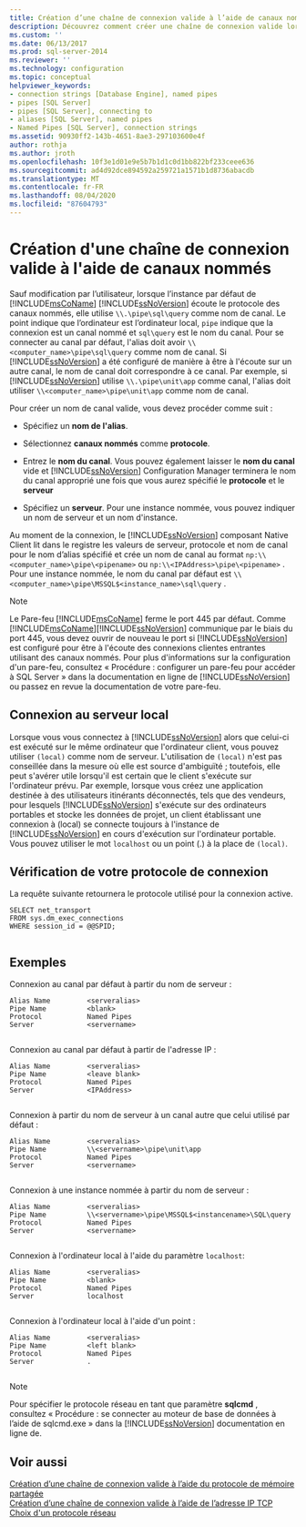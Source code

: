```yaml
---
title: Création d’une chaîne de connexion valide à l’aide de canaux nommés | Microsoft Docs
description: Découvrez comment créer une chaîne de connexion valide lors de l’utilisation du protocole canaux nommés pour vous connecter à une instance de SQL Server. Affichez des exemples de noms de canaux valides.
ms.custom: ''
ms.date: 06/13/2017
ms.prod: sql-server-2014
ms.reviewer: ''
ms.technology: configuration
ms.topic: conceptual
helpviewer_keywords:
- connection strings [Database Engine], named pipes
- pipes [SQL Server]
- pipes [SQL Server], connecting to
- aliases [SQL Server], named pipes
- Named Pipes [SQL Server], connection strings
ms.assetid: 90930ff2-143b-4651-8ae3-297103600e4f
author: rothja
ms.author: jroth
ms.openlocfilehash: 10f3e1d01e9e5b7b1d1c0d1bb822bf233ceee636
ms.sourcegitcommit: ad4d92dce894592a259721a1571b1d8736abacdb
ms.translationtype: MT
ms.contentlocale: fr-FR
ms.lasthandoff: 08/04/2020
ms.locfileid: "87604793"
---
```

# <a name="creating-a-valid-connection-string-using-named-pipes"></a>Création d'une chaîne de connexion valide à l'aide de canaux nommés
  Sauf modification par l’utilisateur, lorsque l’instance par défaut de [!INCLUDE[msCoName](../../includes/msconame-md.md)] [!INCLUDE[ssNoVersion](../../includes/ssnoversion-md.md)] écoute le protocole des canaux nommés, elle utilise `\\.\pipe\sql\query` comme nom de canal. Le point indique que l’ordinateur est l’ordinateur local, `pipe` indique que la connexion est un canal nommé et `sql\query` est le nom du canal. Pour se connecter au canal par défaut, l'alias doit avoir `\\<computer_name>\pipe\sql\query` comme nom de canal. Si [!INCLUDE[ssNoVersion](../../includes/ssnoversion-md.md)] a été configuré de manière à être à l'écoute sur un autre canal, le nom de canal doit correspondre à ce canal. Par exemple, si [!INCLUDE[ssNoVersion](../../includes/ssnoversion-md.md)] utilise `\\.\pipe\unit\app` comme canal, l'alias doit utiliser `\\<computer_name>\pipe\unit\app` comme nom de canal.  
  
 Pour créer un nom de canal valide, vous devez procéder comme suit :  
  
-   Spécifiez un **nom de l'alias**.  
  
-   Sélectionnez **canaux nommés** comme **protocole**.  
  
-   Entrez le **nom du canal**. Vous pouvez également laisser le **nom du canal** vide et [!INCLUDE[ssNoVersion](../../includes/ssnoversion-md.md)] Configuration Manager terminera le nom du canal approprié une fois que vous aurez spécifié le **protocole** et le **serveur**  
  
-   Spécifiez un **serveur**. Pour une instance nommée, vous pouvez indiquer un nom de serveur et un nom d'instance.  
  
 Au moment de la connexion, le [!INCLUDE[ssNoVersion](../../includes/ssnoversion-md.md)] composant Native Client lit dans le registre les valeurs de serveur, protocole et nom de canal pour le nom d’alias spécifié et crée un nom de canal au format `np:\\<computer_name>\pipe\<pipename>` ou `np:\\<IPAddress>\pipe\<pipename>` . Pour une instance nommée, le nom du canal par défaut est `\\<computer_name>\pipe\MSSQL$<instance_name>\sql\query` .  
  
> [!NOTE]  
>  Le Pare-feu [!INCLUDE[msCoName](../../includes/msconame-md.md)] ferme le port 445 par défaut. Comme [!INCLUDE[msCoName](../../includes/msconame-md.md)][!INCLUDE[ssNoVersion](../../includes/ssnoversion-md.md)] communique par le biais du port 445, vous devez ouvrir de nouveau le port si [!INCLUDE[ssNoVersion](../../includes/ssnoversion-md.md)] est configuré pour être à l'écoute des connexions clientes entrantes utilisant des canaux nommés. Pour plus d'informations sur la configuration d'un pare-feu, consultez « Procédure : configurer un pare-feu pour accéder à SQL Server » dans la documentation en ligne de [!INCLUDE[ssNoVersion](../../includes/ssnoversion-md.md)] ou passez en revue la documentation de votre pare-feu.  
  
## <a name="connecting-to-the-local-server"></a>Connexion au serveur local  
 Lorsque vous vous connectez à [!INCLUDE[ssNoVersion](../../includes/ssnoversion-md.md)] alors que celui-ci est exécuté sur le même ordinateur que l'ordinateur client, vous pouvez utiliser `(local)` comme nom de serveur. L'utilisation de `(local)` n'est pas conseillée dans la mesure où elle est source d'ambiguïté ; toutefois, elle peut s'avérer utile lorsqu'il est certain que le client s'exécute sur l'ordinateur prévu. Par exemple, lorsque vous créez une application destinée à des utilisateurs itinérants déconnectés, tels que des vendeurs, pour lesquels [!INCLUDE[ssNoVersion](../../includes/ssnoversion-md.md)] s'exécute sur des ordinateurs portables et stocke les données de projet, un client établissant une connexion à (local) se connecte toujours à l'instance de [!INCLUDE[ssNoVersion](../../includes/ssnoversion-md.md)] en cours d'exécution sur l'ordinateur portable. Vous pouvez utiliser le mot `localhost` ou un point (.) à la place de `(local)`.  
  
## <a name="verifying-your-connection-protocol"></a>Vérification de votre protocole de connexion  
 La requête suivante retournera le protocole utilisé pour la connexion active.  
  
```  
SELECT net_transport   
FROM sys.dm_exec_connections   
WHERE session_id = @@SPID;  
  
```  
  
## <a name="examples"></a>Exemples  
 Connexion au canal par défaut à partir du nom de serveur :  
  
```  
Alias Name         <serveralias>  
Pipe Name          <blank>  
Protocol           Named Pipes  
Server             <servername>  
  
```  
  
 Connexion au canal par défaut à partir de l'adresse IP :  
  
```  
Alias Name         <serveralias>  
Pipe Name          <leave blank>  
Protocol           Named Pipes  
Server             <IPAddress>  
  
```  
  
 Connexion à partir du nom de serveur à un canal autre que celui utilisé par défaut :  
  
```  
Alias Name         <serveralias>  
Pipe Name          \\<servername>\pipe\unit\app  
Protocol           Named Pipes  
Server             <servername>  
  
```  
  
 Connexion à une instance nommée à partir du nom de serveur :  
  
```  
Alias Name         <serveralias>  
Pipe Name          \\<servername>\pipe\MSSQL$<instancename>\SQL\query  
Protocol           Named Pipes  
Server             <servername>  
  
```  
  
 Connexion à l'ordinateur local à l'aide du paramètre `localhost`:  
  
```  
Alias Name         <serveralias>  
Pipe Name          <blank>  
Protocol           Named Pipes  
Server             localhost  
  
```  
  
 Connexion à l'ordinateur local à l'aide d'un point :  
  
```  
Alias Name         <serveralias>  
Pipe Name          <left blank>  
Protocol           Named Pipes  
Server             .  
  
```  
  
> [!NOTE]  
>  Pour spécifier le protocole réseau en tant que paramètre **sqlcmd** , consultez « Procédure : se connecter au moteur de base de données à l’aide de sqlcmd.exe » dans la [!INCLUDE[ssNoVersion](../../includes/ssnoversion-md.md)] documentation en ligne de.  
  
## <a name="see-also"></a>Voir aussi  
 [Création d’une chaîne de connexion valide à l’aide du protocole de mémoire partagée](../../../2014/tools/configuration-manager/creating-a-valid-connection-string-using-shared-memory-protocol.md)   
 [Création d’une chaîne de connexion valide à l’aide de l’adresse IP TCP](../../../2014/tools/configuration-manager/creating-a-valid-connection-string-using-tcp-ip.md)   
 [Choix d'un protocole réseau](../../../2014/tools/configuration-manager/choosing-a-network-protocol.md)  
  
  
